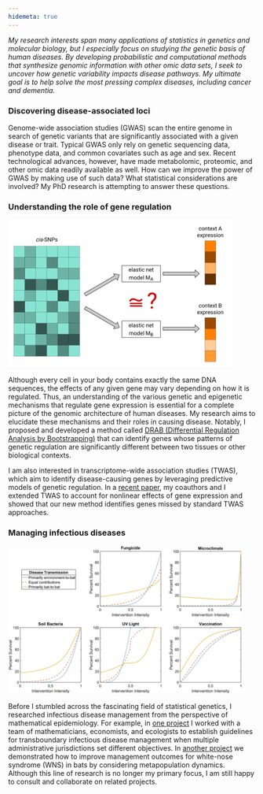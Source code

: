 ```yaml
---
hidemeta: true
---
```


*My research interests span many applications of statistics in genetics and molecular biology, but I especially focus on studying the genetic basis of human diseases. By developing probabilistic and computational methods that synthesize genomic information with other omic data sets, I seek to uncover how genetic variability impacts disease pathways. My ultimate goal is to help solve the most pressing complex diseases, including cancer and dementia.*

### Discovering disease-associated loci

Genome-wide association studies (GWAS) scan the entire genome in search of genetic variants that are significantly associated with a given disease or trait. Typical GWAS only rely on genetic sequencing data, phenotype data, and common covariates such as age and sex. Recent technological advances, however, have made metabolomic, proteomic, and other omic data readily available as well. How can we improve the power of GWAS by making use of such data? What statistical considerations are involved? My PhD research is attempting to answer these questions.

### Understanding the role of gene regulation

<img src="DRAB_overview.png" alt="Overview of DRAB" height="300"/>

Although every cell in your body contains exactly the same DNA sequences, the effects of any given gene may vary depending on how it is regulated. Thus, an understanding of the various genetic and epigenetic mechanisms that regulate gene expression is essential for a complete picture of the genomic architecture of human diseases. My research aims to elucidate these mechanisms and their roles in causing disease. Notably, I proposed and developed a method called [DRAB (Differential Regulation Analysis by Bootstrapping)](https://github.com/MykMal/drab) that can identify genes whose patterns of genetic regulation are significantly different between two tissues or other biological contexts.

I am also interested in transcriptome-wide association studies (TWAS), which aim to identify disease-causing genes by leveraging predictive models of genetic regulation. In a [recent paper](https://doi.org/10.1093/hmg/ddac015), my coauthors and I extended TWAS to account for nonlinear effects of gene expression and showed that our new method identifies genes missed by standard TWAS approaches.

### Managing infectious diseases

<img src="WNS_management.jpeg" alt="WNS interventions simulation" height="300"/>

Before I stumbled across the fascinating field of statistical genetics, I researched infectious disease management from the perspective of mathematical epidemiology. For example, in [one project](https://doi.org/10.1186/s12889-021-11797-3) I worked with a team of mathematicians, economists, and ecologists to establish guidelines for transboundary infectious disease management when multiple administrative jurisdictions set different objectives. In [another project](https://doi.org/10.1111/nrm.12304) we demonstrated how to improve management outcomes for white-nose syndrome (WNS) in bats by considering metapopulation dynamics. Although this line of research is no longer my primary focus, I am still happy to consult and collaborate on related projects.

